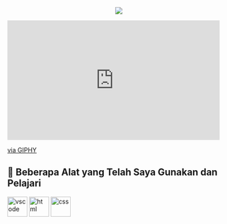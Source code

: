 

<!--
**friedchickenn/friedchickenn** is a ✨ _special_ ✨ repository because its `README.md` (this file) appears on your GitHub profile.



Here are some ideas to get you started:

- 🔭 I’m currently working on ...
- 🌱 I’m currently learning ...
- 📫 How to reach me: ...
- 😄 Pronouns: ...
- ⚡ Fun fact: ...
-->
<p align="center"> 
  <img src="https://capsule-render.vercel.app/api?type=waving&color=auto&height=200&section=header&text=Ayyow%Whatssap&fontSize=65&fontColor=auto" />
</p>
<iframe src="https://giphy.com/embed/q217GUnfKAmJlFcjBX" width="480" height="270" frameBorder="0" class="giphy-embed" allowFullScreen></iframe><p><a href="https://giphy.com/gifs/xbox-demon-slayer-kimetsu-no-yaiba-xbox-series-x-q217GUnfKAmJlFcjBX">via GIPHY</a></p>

<h2> 🚀  Beberapa Alat yang Telah Saya Gunakan dan Pelajari</h2> 
<p align="left"> 
<img src=" https://cdn.jsdelivr.net/gh/devicons/devicon/icons/vscode/ vscode-original.svg " alt="vscode" width="45" height="45"/> 
<img src=" https://cdn.jsdelivr.net/gh/devicons/devicon/icons/html/html- original.svg " alt="html" width="45" height="45"/> 
<img src=" https://cdn.jsdelivr.net/gh/devicons/devicon/icons/css/css-original. svg " alt="css" width="45" height="45"/> 
</p>
